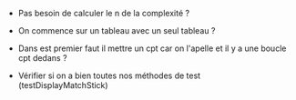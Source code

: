  - Pas besoin de calculer le n de la complexité ?
 - On commence sur un tableau avec un seul tableau ?
 - Dans est premier faut il mettre un cpt car on l'apelle et il y a une boucle cpt dedans ? 




  - Vérifier si on a bien toutes nos méthodes de test (testDisplayMatchStick)